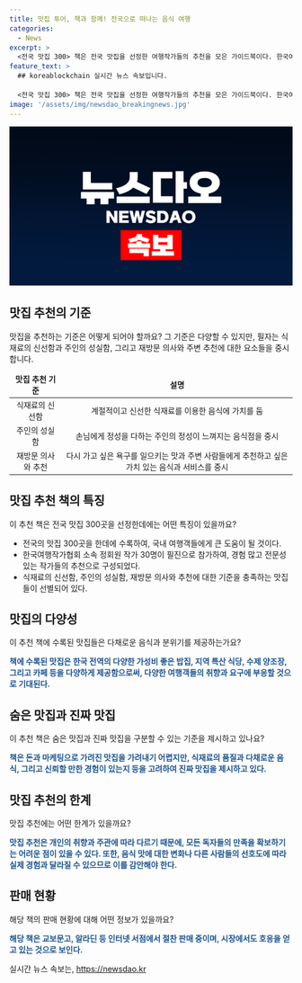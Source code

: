 ```yaml
---
title: 맛집 투어, 책과 함께! 전국으로 떠나는 음식 여행
categories:
  - News
excerpt: >
  <전국 맛집 300> 책은 전국 맛집을 선정한 여행작가들의 추천을 모은 가이드북이다. 한국여행작가협회 소속 정회원 30명이 참여해 전국의 가성비 좋은 음식점과 카페를 소개했다. 필자는 지역 맛집 21군데를 추천했으며, 맛집의 기준에 대한 주관적인 의견도 제시한다. 또한, 음식의 신선함과 주인의 성실함, 재방문 의사를 고려해 맛집을 선정하는데, 독자들은 이를 감안하며 즐길 것을 권한다. 현재 교보문고, 알라딘 등에서 판매 중이다.
feature_text: >
  ## koreablockchain 실시간 뉴스 속보입니다.

  <전국 맛집 300> 책은 전국 맛집을 선정한 여행작가들의 추천을 모은 가이드북이다. 한국여행작가협회 소속 정회원 30명이 참여해 전국의 가성비 좋은 음식점과 카페를 소개했다. 필자는 지역 맛집 21군데를 추천했으며, 맛집의 기준에 대한 주관적인 의견도 제시한다. 또한, 음식의 신선함과 주인의 성실함, 재방문 의사를 고려해 맛집을 선정하는데, 독자들은 이를 감안하며 즐길 것을 권한다. 현재 교보문고, 알라딘 등에서 판매 중이다.
image: '/assets/img/newsdao_breakingnews.jpg'
---
```


<p><img src="/assets/img/newsdao_breakingnews.jpg" alt="koreablockchain 속보" /></p>

<h2 data-ke-size="size26">맛집 추천의 기준</h2>

<p data-ke-size="size16">맛집을 추천하는 기준은 어떻게 되어야 할까요? 그 기준은 다양할 수 있지만, 필자는 식재료의 신선함과 주인의 성실함, 그리고 재방문 의사와 주변 추천에 대한 요소들을 중시합니다.</p>

<table>
    <thead>
        <tr>
            <td style="text-align: center; height: 17px;"><b>맛집 추천 기준</b></td>
            <td style="text-align: center; height: 17px;"><b>설명</b></td>
        </tr>
    </thead>
    <tbody>
        <tr>
            <td style="text-align: center; height: 17px;">식재료의 신선함</td>
            <td style="text-align: center; height: 17px;">계절적이고 신선한 식재료를 이용한 음식에 가치를 둠</td>
        </tr>
        <tr>
            <td style="text-align: center; height: 17px;">주인의 성실함</td>
            <td style="text-align: center; height: 17px;">손님에게 정성을 다하는 주인의 정성이 느껴지는 음식점을 중시</td>
        </tr>
        <tr>
            <td style="text-align: center; height: 17px;">재방문 의사와 추천</td>
            <td style="text-align: center; height: 17px;">다시 가고 싶은 욕구를 일으키는 맛과 주변 사람들에게 추천하고 싶은 가치 있는 음식과 서비스를 중시</td>
        </tr>
    </tbody>
</table>

<h2 data-ke-size="size26">맛집 추천 책의 특징</h2>

<p data-ke-size="size16">이 추천 책은 전국 맛집 300곳을 선정한데에는 어떤 특징이 있을까요?</p>

<ul>
    <li>전국의 맛집 300곳을 한데에 수록하여, 국내 여행객들에게 큰 도움이 될 것이다.</li>
    <li>한국여행작가협회 소속 정회원 작가 30명이 필진으로 참가하여, 경험 많고 전문성 있는 작가들의 추천으로 구성되었다.</li>
    <li>식재료의 신선함, 주인의 성실함, 재방문 의사와 추천에 대한 기준을 충족하는 맛집들이 선별되어 있다.</li>
</ul>

<h2 data-ke-size="size26">맛집의 다양성</h2>

<p data-ke-size="size16">이 추천 책에 수록된 맛집들은 다채로운 음식과 분위기를 제공하는가요?</p>

<p data-ke-size="size16"><b><span style="color: #1a5490;">책에 수록된 맛집은 한국 전역의 다양한 가성비 좋은 밥집, 지역 특산 식당, 수제 양조장, 그리고 카페 등을 다양하게 제공함으로써, 다양한 여행객들의 취향과 요구에 부응할 것으로 기대된다.</span></b></p>

<h2 data-ke-size="size26">숨은 맛집과 진짜 맛집</h2>

<p data-ke-size="size16">이 추천 책은 숨은 맛집과 진짜 맛집을 구분할 수 있는 기준을 제시하고 있나요?</p>

<p data-ke-size="size16"><b><span style="color: #1a5490;">책은 돈과 마케팅으로 가려진 맛집을 가려내기 어렵지만, 식재료의 품질과 다채로운 음식, 그리고 신뢰할 만한 경험이 있는지 등을 고려하여 진짜 맛집을 제시하고 있다.</span></b></p>

<h2 data-ke-size="size26">맛집 추천의 한계</h2>

<p data-ke-size="size16">맛집 추천에는 어떤 한계가 있을까요?</p>

<p data-ke-size="size16"><b><span style="color: #1a5490;">맛집 추천은 개인의 취향과 주관에 따라 다르기 때문에, 모든 독자들의 만족을 확보하기는 어려운 점이 있을 수 있다. 또한, 음식 맛에 대한 변화나 다른 사람들의 선호도에 따라 실제 경험과 달라질 수 있으므로 이를 감안해야 한다.</span></b></p>

<h2 data-ke-size="size26">판매 현황</h2>

<p data-ke-size="size16">해당 책의 판매 현황에 대해 어떤 정보가 있을까요?</p>

<p data-ke-size="size16"><b><span style="color: #1a5490;">해당 책은 교보문고, 알라딘 등 인터넷 서점에서 절찬 판매 중이며, 시장에서도 호응을 얻고 있는 것으로 보인다.</span></b></p>
실시간 뉴스 속보는, <a href="https://newsdao.kr" rel="dofollow">https://newsdao.kr</a>


